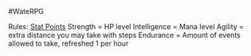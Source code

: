 #WateRPG

Rules:
<ins>Stat Points</ins>
Strength = HP level 
Intelligence = Mana level
Agility = extra distance you may take with steps 
Endurance = Amount of events allowed to take, refreshed 1 per hour
